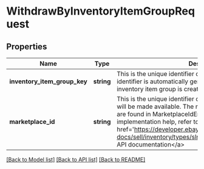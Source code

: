 # WithdrawByInventoryItemGroupRequest

## Properties
Name | Type | Description | Notes
------------ | ------------- | ------------- | -------------
**inventory_item_group_key** | **string** | This is the unique identifier of the inventory item group. This identifier is automatically generated by eBay once an inventory item group is created. This field is required. | [optional] 
**marketplace_id** | **string** | This is the unique identifier of the eBay site for which the offer will be made available. The marketPlaceId enumeration values are found in MarketplaceIdEnum. This field is required. For implementation help, refer to &lt;a href&#x3D;&#39;https://developer.ebay.com/api-docs/sell/inventory/types/slr:MarketplaceEnum&#39;&gt;eBay API documentation&lt;/a&gt; | [optional] 

[[Back to Model list]](../README.md#documentation-for-models) [[Back to API list]](../README.md#documentation-for-api-endpoints) [[Back to README]](../README.md)


